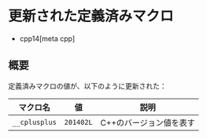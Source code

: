 # 更新された定義済みマクロ
* cpp14[meta cpp]

## 概要

定義済みマクロの値が、以下のように更新された：

| マクロ名      | 値        | 説明                    |
|---------------|-----------|-------------------------|
| `__cplusplus` | `201402L` | C++のバージョン値を表す |

